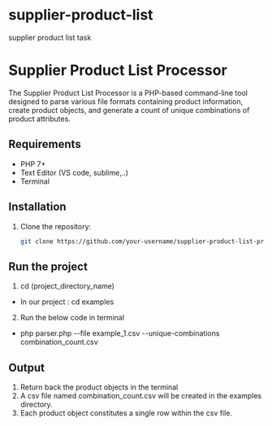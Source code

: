# supplier-product-list
supplier product list task

# Supplier Product List Processor

The Supplier Product List Processor is a PHP-based command-line tool designed to parse various file formats containing product information, create product objects, and generate a count of unique combinations of product attributes.

## Requirements

- PHP 7+
- Text Editor (VS code, sublime,..)
- Terminal

## Installation

1. Clone the repository:
   ```bash
   git clone https://github.com/your-username/supplier-product-list-processor.git

## Run the project

1. cd (project_directory_name)
  - In our project : cd examples
2. Run the below code in terminal
  - php parser.php --file example_1.csv --unique-combinations combination_count.csv
    
## Output

1. Return back the product objects in the terminal
2. A csv file named combination_count.csv will be created in the examples directory.
3. Each product object constitutes a single row within the csv file.

